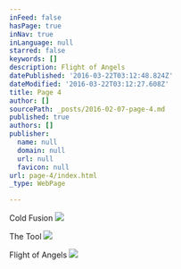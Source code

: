 ```yaml
---
inFeed: false
hasPage: true
inNav: true
inLanguage: null
starred: false
keywords: []
description: Flight of Angels
datePublished: '2016-03-22T03:12:48.824Z'
dateModified: '2016-03-22T03:12:27.608Z'
title: Page 4
author: []
sourcePath: _posts/2016-02-07-page-4.md
published: true
authors: []
publisher:
  name: null
  domain: null
  url: null
  favicon: null
url: page-4/index.html
_type: WebPage

---
```

Cold Fusion
![](https://the-grid-user-content.s3-us-west-2.amazonaws.com/3e78c8a6-a393-4f98-9fe9-e49cb035cccb.jpg)

The Tool
![](https://the-grid-user-content.s3-us-west-2.amazonaws.com/6f7281d7-75a0-4de7-87f1-ebbf4839aea3.jpg)

Flight of Angels
![](https://s3-us-west-2.amazonaws.com/the-grid-img/p/fb03910fb5ef19c82956d0b3e8d16d44040548a5.png)
